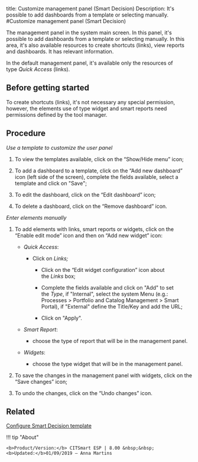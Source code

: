 title: Customize management panel (Smart Decision)
Description: It's possible to add dashboards from a template or selecting manually.
#Customize management panel (Smart Decision)

The management panel in the system main screen. In this panel, it's possible to
add dashboards from a template or selecting manually. In this area, it's also
available resources to create shortcuts (links), view reports and dashboards. It
has relevant information.

In the default management panel, it's available only the resources of
type *Quick Access* (links).

Before getting started
--------------------------

To create shortcuts (links), it's not necessary any special permission, however,
the elements use of type widget and smart reports need permissions defined by
the tool manager.

Procedure
-------------

*Use a template to customize the user panel*

1.  To view the templates available, click on the “Show/Hide menu” icon;

2.  To add a dashboard to a template, click on the “Add new dashboard”
    icon (left side of the screen), complete the fields available, select a
    template and click on "Save";

3.  To edit the dashboard, click on the “Edit dashboard” icon;

4.  To delete a dashboard, click on the “Remove dashboard” icon.

*Enter elements manually*

1.  To add elements with links, smart reports or widgets, click on the “Enable
    edit mode” icon and then on “Add new widget” icon:

    - *Quick Access*:

         -   Click on *Links;*

               -   Click on the “Edit widget configuration” icon about the *Links* box;

               -   Complete the fields available and click on "Add" to set the *Type*,
                    if "Internal", select the system Menu (e.g.: Processes \> Portfolio
                    and Catalog Management \> Smart Portal), if "External" define the
                    Title/Key and add the URL;

               -   Click on "Apply".


     - *Smart Report*:

         - choose the type of report that will be in the management panel.

     - *Widgets*:

         - choose the type widget that will be in the management panel.

1.  To save the changes in the management panel with widgets, click on the “Save
    changes” icon;

2.  To undo the changes, click on the “Undo changes” icon.

Related
-------

[Configure Smart Decision template](/en-us/citsmart-esp-8/platform-administration/configuring-automatic-actions/templates-configure-smart-decision-template.html)


!!! tip "About"

    <b>Product/Version:</b> CITSmart ESP | 8.00 &nbsp;&nbsp;
    <b>Updated:</b>01/09/2019 – Anna Martins
